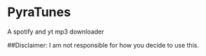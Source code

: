# PyraTunes
A spotify and yt mp3 downloader


##Disclaimer: I am not responsible for how you decide to use this.
